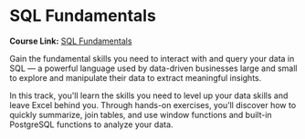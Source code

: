 # SQL Fundamentals

**Course Link:** [SQL Fundamentals](https://app.datacamp.com/learn/skill-tracks/sql-fundamentals)

Gain the fundamental skills you need to interact with and query your data in SQL — a powerful language used by data-driven businesses large and small to explore and manipulate their data to extract meaningful insights.

In this track, you'll learn the skills you need to level up your data skills and leave Excel behind you. Through hands-on exercises, you’ll discover how to quickly summarize, join tables, and use window functions and built-in PostgreSQL functions to analyze your data.